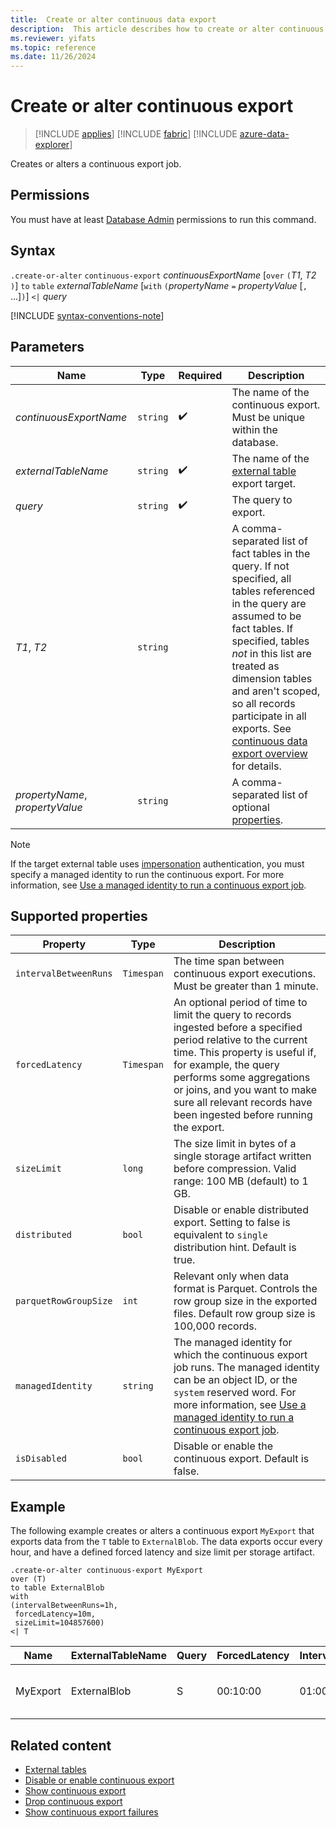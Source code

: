 ```yaml
---
title:  Create or alter continuous data export
description:  This article describes how to create or alter continuous data export.
ms.reviewer: yifats
ms.topic: reference
ms.date: 11/26/2024
---
```

# Create or alter continuous export

> [!INCLUDE [applies](../../includes/applies-to-version/applies.md)] [!INCLUDE [fabric](../../includes/applies-to-version/fabric.md)] [!INCLUDE [azure-data-explorer](../../includes/applies-to-version/azure-data-explorer.md)]

Creates or alters a continuous export job.

## Permissions

You must have at least [Database Admin](../../access-control/role-based-access-control.md) permissions to run this command.

## Syntax

`.create-or-alter` `continuous-export` *continuousExportName* [`over` `(`*T1*, *T2* `)`] `to` `table` *externalTableName* [`with` `(`*propertyName* `=` *propertyValue* [`,` ...]`)`] `<|` *query*

[!INCLUDE [syntax-conventions-note](../../includes/syntax-conventions-note.md)]

## Parameters

| Name | Type | Required | Description |
|--|--|--|--|
| *continuousExportName* | `string` |  :heavy_check_mark: | The name of the continuous export. Must be unique within the database. |
| *externalTableName* | `string` |  :heavy_check_mark: | The name of the [external table](../../query/schema-entities/external-tables.md) export target. |
| *query* | `string` |  :heavy_check_mark: | The query to export. |
| *T1*, *T2* | `string` | | A comma-separated list of fact tables in the query. If not specified, all tables referenced in the query are assumed to be fact tables. If specified, tables *not* in this list are treated as dimension tables and aren't scoped, so all records participate in all exports. See [continuous data export overview](continuous-data-export.md) for details. |
| *propertyName*, *propertyValue* | `string` | | A comma-separated list of optional [properties](#supported-properties).|

> [!NOTE]
> If the target external table uses [impersonation](../../api/connection-strings/storage-connection-strings.md#impersonation) authentication, you must specify a managed identity to run the continuous export. For more information, see [Use a managed identity to run a continuous export job](continuous-export-with-managed-identity.md).

## Supported properties

| Property | Type | Description |
|--|--|--|
| `intervalBetweenRuns` | `Timespan` | The time span between continuous export executions. Must be greater than 1 minute. |
| `forcedLatency` | `Timespan` | An optional period of time to limit the query to records ingested before a specified period relative to the current time. This property is useful if, for example, the query performs some aggregations or joins, and you want to make sure all relevant records have been ingested before running the export. |
| `sizeLimit` | `long` | The size limit in bytes of a single storage artifact written before compression. Valid range: 100 MB (default) to 1 GB. |
| `distributed` | `bool` | Disable or enable distributed export. Setting to false is equivalent to `single` distribution hint. Default is true. |
| `parquetRowGroupSize` | `int` | Relevant only when data format is Parquet. Controls the row group size in the exported files. Default row group size is 100,000 records. |
| `managedIdentity` | `string` | The managed identity for which the continuous export job runs. The managed identity can be an object ID, or the `system` reserved word. For more information, see [Use a managed identity to run a continuous export job](continuous-export-with-managed-identity.md#use-a-managed-identity-to-run-a-continuous-export-job). |
| `isDisabled` | `bool` | Disable or enable the continuous export. Default is false. |

## Example

The following example creates or alters a continuous export `MyExport` that exports data from the `T` table to `ExternalBlob`. The data exports occur every hour, and have a defined forced latency and size limit per storage artifact.

```kusto
.create-or-alter continuous-export MyExport
over (T)
to table ExternalBlob
with
(intervalBetweenRuns=1h, 
 forcedLatency=10m, 
 sizeLimit=104857600)
<| T
```

| Name | ExternalTableName | Query | ForcedLatency | IntervalBetweenRuns | CursorScopedTables | ExportProperties |
|--|--|--|--|--|--|--|
| MyExport | ExternalBlob | S | 00:10:00 | 01:00:00 | [<br>  "['DB'].['S']"<br>] | {<br>  "SizeLimit": 104857600<br>} |

## Related content

* [External tables](../../query/schema-entities/external-tables.md)
* [Disable or enable continuous export](disable-enable-continuous.md)
* [Show continuous export](show-continuous-export.md)
* [Drop continuous export](drop-continuous-export.md)
* [Show continuous export failures](show-continuous-failures.md)